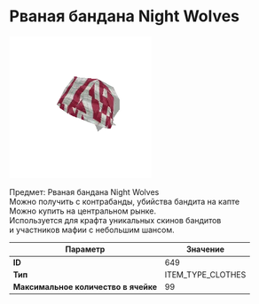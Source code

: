 # Рваная бандана Night Wolves

![Item Image](../img/649.webp?raw=true)

Предмет: Рваная бандана Night Wolves<br>Можно получить с контрабанды, убийства бандита на капте<br>Можно купить на центральном рынке. <br>Используется для крафта уникальных скинов бандитов<br>и участников мафии с небольшим шансом.


| Параметр | Значение |
|----------|----------|
| **ID** | 649 |
| **Тип** | ITEM_TYPE_CLOTHES |
| **Максимальное количество в ячейке** | 99 |

